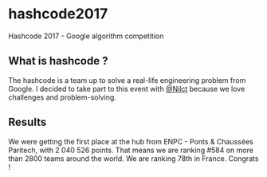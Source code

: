 # hashcode2017
Hashcode 2017 - Google algorithm competition

## What is hashcode ?
The hashcode is a team up to solve a real-life engineering problem from Google. I decided to take part to this event with [@Nilct](https://github.com/nilct) because we love challenges and problem-solving.

## Results
We were getting the first place at the hub from ENPC - Ponts & Chaussées Paritech, with 2 040 526 points. That means we are ranking #584 on more than 2800 teams around the world. We are ranking 78th in France. Congrats !
